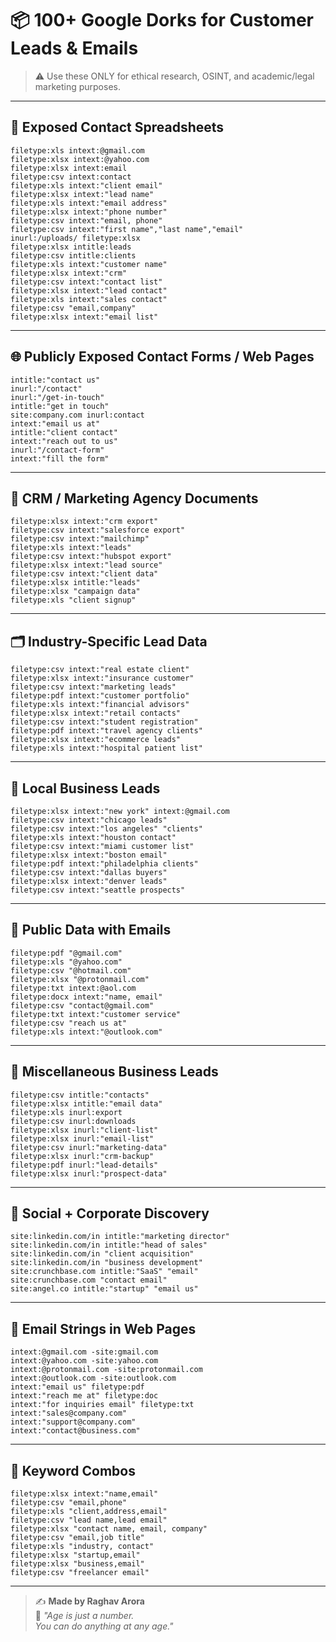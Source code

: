 # 📦 100+ Google Dorks for Customer Leads & Emails
> ⚠️ Use these ONLY for ethical research, OSINT, and academic/legal marketing purposes.

---

## 📄 Exposed Contact Spreadsheets

```
filetype:xls intext:@gmail.com
filetype:xlsx intext:@yahoo.com
filetype:xlsx intext:email
filetype:csv intext:contact
filetype:xls intext:"client email"
filetype:xlsx intext:"lead name"
filetype:xls intext:"email address"
filetype:xlsx intext:"phone number"
filetype:csv intext:"email, phone"
filetype:csv intext:"first name","last name","email"
inurl:/uploads/ filetype:xlsx
filetype:xlsx intitle:leads
filetype:csv intitle:clients
filetype:xls intext:"customer name"
filetype:xlsx intext:"crm"
filetype:csv intext:"contact list"
filetype:xlsx intext:"lead contact"
filetype:xls intext:"sales contact"
filetype:csv "email,company"
filetype:xlsx intext:"email list"
```

---

## 🌐 Publicly Exposed Contact Forms / Web Pages

```
intitle:"contact us"
inurl:"/contact"
inurl:"/get-in-touch"
intitle:"get in touch"
site:company.com inurl:contact
intext:"email us at"
intitle:"client contact"
intext:"reach out to us"
inurl:"/contact-form"
intext:"fill the form"
```

---

## 🧠 CRM / Marketing Agency Documents

```
filetype:xlsx intext:"crm export"
filetype:csv intext:"salesforce export"
filetype:csv intext:"mailchimp"
filetype:xls intext:"leads"
filetype:csv intext:"hubspot export"
filetype:xlsx intext:"lead source"
filetype:csv intext:"client data"
filetype:xlsx intitle:"leads"
filetype:xlsx "campaign data"
filetype:xls "client signup"
```

---

## 🗂️ Industry-Specific Lead Data

```
filetype:csv intext:"real estate client"
filetype:xlsx intext:"insurance customer"
filetype:csv intext:"marketing leads"
filetype:pdf intext:"customer portfolio"
filetype:xls intext:"financial advisors"
filetype:xlsx intext:"retail contacts"
filetype:csv intext:"student registration"
filetype:pdf intext:"travel agency clients"
filetype:xlsx intext:"ecommerce leads"
filetype:xls intext:"hospital patient list"
```

---

## 🧭 Local Business Leads

```
filetype:xlsx intext:"new york" intext:@gmail.com
filetype:csv intext:"chicago leads"
filetype:csv intext:"los angeles" "clients"
filetype:xls intext:"houston contact"
filetype:csv intext:"miami customer list"
filetype:xlsx intext:"boston email"
filetype:pdf intext:"philadelphia clients"
filetype:csv intext:"dallas buyers"
filetype:xlsx intext:"denver leads"
filetype:csv intext:"seattle prospects"
```

---

## 🔎 Public Data with Emails

```
filetype:pdf "@gmail.com"
filetype:xls "@yahoo.com"
filetype:csv "@hotmail.com"
filetype:xlsx "@protonmail.com"
filetype:txt intext:@aol.com
filetype:docx intext:"name, email"
filetype:csv "contact@gmail.com"
filetype:txt intext:"customer service"
filetype:csv "reach us at"
filetype:xls intext:"@outlook.com"
```

---

## 📡 Miscellaneous Business Leads

```
filetype:csv intitle:"contacts"
filetype:xlsx intitle:"email data"
filetype:xls inurl:export
filetype:csv inurl:downloads
filetype:xlsx inurl:"client-list"
filetype:xlsx inurl:"email-list"
filetype:csv inurl:"marketing-data"
filetype:xlsx inurl:"crm-backup"
filetype:pdf inurl:"lead-details"
filetype:xlsx inurl:"prospect-data"
```

---

## 📌 Social + Corporate Discovery

```
site:linkedin.com/in intitle:"marketing director"
site:linkedin.com/in intitle:"head of sales"
site:linkedin.com/in "client acquisition"
site:linkedin.com/in "business development"
site:crunchbase.com intitle:"SaaS" "email"
site:crunchbase.com "contact email"
site:angel.co intitle:"startup" "email us"
```

---

## 🧷 Email Strings in Web Pages

```
intext:@gmail.com -site:gmail.com
intext:@yahoo.com -site:yahoo.com
intext:@protonmail.com -site:protonmail.com
intext:@outlook.com -site:outlook.com
intext:"email us" filetype:pdf
intext:"reach me at" filetype:doc
intext:"for inquiries email" filetype:txt
intext:"sales@company.com"
intext:"support@company.com"
intext:"contact@business.com"
```

---

## 📁 Keyword Combos

```
filetype:xlsx intext:"name,email"
filetype:csv "email,phone"
filetype:xls "client,address,email"
filetype:csv "lead name,lead email"
filetype:xlsx "contact name, email, company"
filetype:csv "email,job title"
filetype:xls "industry, contact"
filetype:xlsx "startup,email"
filetype:xlsx "business,email"
filetype:csv "freelancer email"
```

---
> ✍️ **Made by Raghav Arora**  
> 💬 *"Age is just a number.*  
> *You can do anything at any age."*
